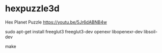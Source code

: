 # hexpuzzle3d
Hex Planet Puzzle
https://youtu.be/5Jr6dABNB4w


sudo apt-get install freeglut3 freeglut3-dev openexr libopenexr-dev libsoil-dev

make

